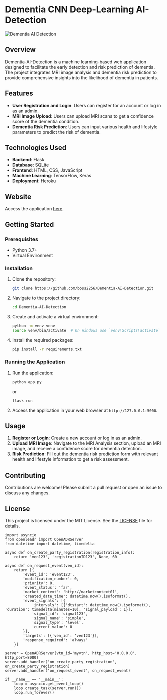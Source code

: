 # Dementia CNN Deep-Learning AI-Detection

![Dementia AI Detection](https://media.springernature.com/full/springer-static/image/art%3A10.1038%2Fs41598-019-54548-6/MediaObjects/41598_2019_54548_Fig1_HTML.png)

## Overview

Dementia-AI-Detection is a machine learning-based web application designed to facilitate the early detection and risk prediction of dementia. The project integrates MRI image analysis and dementia risk prediction to provide comprehensive insights into the likelihood of dementia in patients.

## Features

- **User Registration and Login**: Users can register for an account or log in as an admin.
- **MRI Image Upload**: Users can upload MRI scans to get a confidence score of the dementia condition.
- **Dementia Risk Prediction**: Users can input various health and lifestyle parameters to predict the risk of dementia.

## Technologies Used

- **Backend**: Flask
- **Database**: SQLite
- **Frontend**: HTML, CSS, JavaScript
- **Machine Learning**: TensorFlow, Keras
- **Deployment**: Heroku

## Website

Access the application [here](https://dementiadetection-51c4fdc49ae6.herokuapp.com/admin_reports).

## Getting Started

### Prerequisites

- Python 3.7+
- Virtual Environment

### Installation

1. Clone the repository:
    ```bash
    git clone https://github.com/boss2256/Dementia-AI-Detection.git
    ```
2. Navigate to the project directory:
    ```bash
    cd Dementia-AI-Detection
    ```
3. Create and activate a virtual environment:
    ```bash
    python -m venv venv
    source venv/bin/activate  # On Windows use `venv\Scripts\activate`
    ```
4. Install the required packages:
    ```bash
    pip install -r requirements.txt
    ```

### Running the Application

1. Run the application:
    ```bash
    python app.py
    ```
    or
    ```bash
    flask run
    ```
2. Access the application in your web browser at `http://127.0.0.1:5000`.

## Usage

1. **Register or Login**: Create a new account or log in as an admin.
2. **Upload MRI Image**: Navigate to the MRI Analysis section, upload an MRI image, and receive a confidence score for dementia detection.
3. **Risk Prediction**: Fill out the dementia risk prediction form with relevant health and lifestyle information to get a risk assessment.

## Contributing

Contributions are welcome! Please submit a pull request or open an issue to discuss any changes.

## License

This project is licensed under the MIT License. See the [LICENSE](LICENSE) file for details.

```
import asyncio
from openleadr import OpenADRServer
from datetime import datetime, timedelta

async def on_create_party_registration(registration_info):
    return 'ven123', 'registrationID123', None, 60

async def on_request_event(ven_id):
    return [{
        'event_id': 'event123',
        'modification_number': 0,
        'priority': 0,
        'event_status': 'far',
        'market_context': 'http://marketcontext01',
        'created_date_time': datetime.now().isoformat(),
        'event_signals': [{
            'intervals': [{'dtstart': datetime.now().isoformat(), 'duration': timedelta(minutes=10), 'signal_payload': 1}],
            'signal_id': 'signal123',
            'signal_name': 'simple',
            'signal_type': 'level',
            'current_value': 0
        }],
        'targets': [{'ven_id': 'ven123'}],
        'response_required': 'always'
    }]

server = OpenADRServer(vtn_id='myvtn', http_host='0.0.0.0', http_port=8080)
server.add_handler('on_create_party_registration', on_create_party_registration)
server.add_handler('on_request_event', on_request_event)

if __name__ == '__main__':
    loop = asyncio.get_event_loop()
    loop.create_task(server.run())
    loop.run_forever()
```
